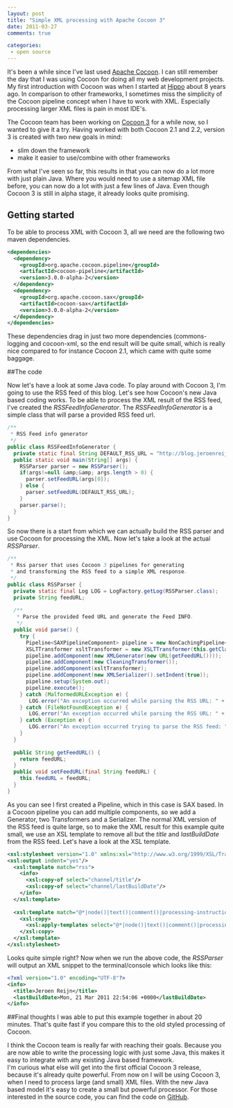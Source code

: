 ```yaml
---
layout: post
title: "Simple XML processing with Apache Cocoon 3"
date: 2011-03-27
comments: true

categories:
 - open source
---
```


It's been a while since I've last used <a href="http://cocoon.apache.org/">Apache Cocoon</a>. I can still remember the day that I was using Cocoon for doing all my web development projects. My first introduction with Cocoon was when I started at <a href="http://www.onehippo.com/">Hippo</a> about 8 years ago. In comparison to other frameworks, I sometimes miss the simplicity of the Cocoon pipeline concept when I have to work with XML. Especially processing larger XML files is pain in most IDE's.

The Cocoon team has been working on <a href="http://cocoon.apache.org/3.0/index.html">Cocoon 3</a> for a while now, so I wanted to give it a try. Having worked with both Cocoon 2.1 and 2.2, version 3 is created with two new goals in mind: 

+ slim down the framework
+ make it easier to use/combine with other frameworks

From what I've seen so far, this results in that you can now do a lot more with just plain Java. Where you would need to use a sitemap XML file before, you can now do a lot with just a few lines of Java. Even though Cocoon 3 is still in alpha stage, it already looks quite promising. 
<h2>Getting started</h2>To be able to process XML with Cocoon 3, all we need are the following two maven dependencies.

``` xml
<dependencies>
  <dependency>
    <groupId>org.apache.cocoon.pipeline</groupId>
    <artifactId>cocoon-pipeline</artifactId>
    <version>3.0.0-alpha-2</version>
  </dependency>
  <dependency>
    <groupId>org.apache.cocoon.sax</groupId>
    <artifactId>cocoon-sax</artifactId>
    <version>3.0.0-alpha-2</version>
  </dependency>
</dependencies>
```

These dependencies drag in just two more dependencies (commons-logging and cocoon-xml, so the end result will be quite small, which is really nice compared to for instance Cocoon 2.1, which came with quite some baggage.

##The code

Now let's have a look at some Java code. To play around with Cocoon 3, I'm going to use the RSS feed of this blog. Let's see how Cocoon's new Java based coding works. To be able to process the XML result of the RSS feed, I've created the <i>RSSFeedInfoGenerator</i>. The <i>RSSFeedInfoGenerator</i> is a simple class that will parse a provided RSS feed url.

``` java
/**
 * RSS Feed info generator
 */
public class RSSFeedInfoGenerator {
  private static final String DEFAULT_RSS_URL = "http://blog.jeroenreijn.com/feed.xml";
  public static void main(String[] args) {
    RSSParser parser = new RSSParser();
    if(args!=null &amp;&amp; args.length > 0) {
      parser.setFeedURL(args[0]);
    } else {
      parser.setFeedURL(DEFAULT_RSS_URL);
    }
    parser.parse();
  }
}
```

So now there is a start from which we can actually build the RSS parser and use Cocoon for processing the XML. Now let's take a look at 
the actual <i>RSSParser</i>.

``` java
/**
 * Rss parser that uses Cocoon 3 pipelines for generating
 * and transforming the RSS feed to a simple XML response.
 */
public class RSSParser {
  private static final Log LOG = LogFactory.getLog(RSSParser.class);
  private String feedURL;
  
  /**
   * Parse the provided feed URL and generate the Feed INFO.
   */
  public void parse() {
    try {
      Pipeline<SAXPipelineComponent> pipeline = new NonCachingPipeline<SAXPipelineComponent>();
      XSLTTransformer xsltTransformer = new XSLTTransformer(this.getClass().getResource("simplify-rss.xsl"));
      pipeline.addComponent(new XMLGenerator(new URL(getFeedURL())));
      pipeline.addComponent(new CleaningTransformer());
      pipeline.addComponent(xsltTransformer);
      pipeline.addComponent(new XMLSerializer().setIndent(true));
      pipeline.setup(System.out);
      pipeline.execute();
    } catch (MalformedURLException e) {
       LOG.error("An exception occurred while parsing the RSS URL: " + e.getMessage());
    } catch (FileNotFoundException e) {
       LOG.error("An exception occurred while parsing the RSS URL: " + e.getMessage());
    } catch (Exception e) {
       LOG.error("An exception occurred trying to parse the RSS feed: " + e.getMessage());
    }
  }
  
  public String getFeedURL() {
    return feedURL;
  }
  public void setFeedURL(final String feedURL) {
    this.feedURL = feedURL;
  }
}
```

As you can see I first created a Pipeline, which in this case is SAX based. In a Cocoon pipeline you can add multiple components, so we add a Generator, two Transformers and a Serializer. The normal XML version of the RSS feed is quite large, so to make the XML result for this example quite small, we use an XSL template to remove all but the <i>title</i> and <i>lastBuildDate</i> from the RSS feed. Let's have a look at the XSL template. 

``` xml
<xsl:stylesheet version="1.0" xmlns:xsl="http://www.w3.org/1999/XSL/Transform">
<xsl:output indent="yes"/>
  <xsl:template match="rss">
    <info>
      <xsl:copy-of select="channel/title"/>
      <xsl:copy-of select="channel/lastBuildDate"/>
    </info>
  </xsl:template>
  
  <xsl:template match="@*|node()|text()|comment()|processing-instruction()" priority="-1">
    <xsl:copy>
      <xsl:apply-templates select="@*|node()|text()|comment()|processing-instruction()" />
    </xsl:copy>
  </xsl:template>
</xsl:stylesheet>
```

Looks quite simple right? Now when we run the above code, the <i>RSSParser</i> will output an XML snippet to the terminal/console which looks like this:

``` xml
<?xml version="1.0" encoding="UTF-8"?>
<info>
  <title>Jeroen Reijn</title>
  <lastBuildDate>Mon, 21 Mar 2011 22:54:06 +0000</lastBuildDate>
</info>
```

##Final thoughts
I was able to put this example together in about 20 minutes. That's quite fast if you compare this to the old styled processing of Cocoon. 

I think the Cocoon team is really far with reaching their goals. Because you are now able to write the processing logic with just some Java, this makes it easy to integrate with any existing Java based framework. <br />I'm curious what else will get into the first official Cocoon 3 release, because it's already quite powerful. From now on I will be using Cocoon 3, when I need to process large (and small) XML files. With the new Java based model it's easy to create a small but powerful processor.
For those interested in the source code, you can find the code on <a href="https://github.com/jreijn/cocoon3-demo">GitHub</a>.
